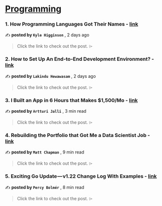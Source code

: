 
<h1><a href=https://medium.com/tag/programming/recommended target="_blank" rel="noopener noreferrer">Programming</a></h1>
<h3>1. How Programming Languages Got Their Names - <a href=https://medium.com/@kylehigginson/how-programming-languages-got-their-names-df85277de4c3?source=tag_recommended_feed---------0-84----------programming----------1364452a_69f2_45f3_9ace_868d77e13f2b------- target="_blank" rel="noopener noreferrer">link</a></h3>

✍️ **posted by `Kyle Higginson`** <date> , 2 days ago</date>

<blockquote>Click the link to check out the post. ⌲</blockquote>

<h3>2. How to Set Up An End-to-End Development Environment? - <a href=https://medium.com/bitsrc/end-to-end-development-with-bit-d1d493e09d8e?source=tag_recommended_feed---------1-107----------programming----------1364452a_69f2_45f3_9ace_868d77e13f2b------- target="_blank" rel="noopener noreferrer">link</a></h3>

✍️ **posted by `Lakindu Hewawasam`** <date> , 2 days ago</date>

<blockquote>Click the link to check out the post. ⌲</blockquote>

<h3>3. I Built an App in 6 Hours that Makes $1,500/Mo - <a href=https://medium.com/@artturi-jalli/i-built-an-app-in-6-hours-that-makes-1-500-mo-85139edee87d?source=tag_recommended_feed---------2-85----------programming----------1364452a_69f2_45f3_9ace_868d77e13f2b------- target="_blank" rel="noopener noreferrer">link</a></h3>

✍️ **posted by `Artturi Jalli`** <date> , 3 min read</date>

<blockquote>Click the link to check out the post. ⌲</blockquote>

<h3>4. Rebuilding the Portfolio that Got Me a Data Scientist Job - <a href=https://medium.com/towards-data-science/rebuilding-the-portfolio-that-got-me-a-data-scientist-job-0bcdaf391915?source=tag_recommended_feed---------3-84----------programming----------1364452a_69f2_45f3_9ace_868d77e13f2b------- target="_blank" rel="noopener noreferrer">link</a></h3>

✍️ **posted by `Matt Chapman`** <date> , 9 min read</date>

<blockquote>Click the link to check out the post. ⌲</blockquote>

<h3>5. Exciting Go Update — v1.22 Change Log With Examples - <a href=https://medium.com/@programmingpercy/exciting-go-update-v1-22-change-log-with-examples-fe04eaa54746?source=tag_recommended_feed---------4-107----------programming----------1364452a_69f2_45f3_9ace_868d77e13f2b------- target="_blank" rel="noopener noreferrer">link</a></h3>

✍️ **posted by `Percy Bolmér`** <date> , 8 min read</date>

<blockquote>Click the link to check out the post. ⌲</blockquote>

